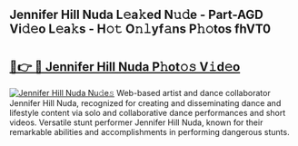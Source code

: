 ## Jennifer Hill Nuda L𝚎a𝚔ed N𝚞𝚍e - Part-AGD Vi𝚍𝚎o L𝚎a𝚔s - H𝚘𝚝 O𝚗𝚕yf𝚊ns P𝚑𝚘tos fhVT0

# <h2><a href="http://kf0vuu.oniu.top/?m=Jennifer+Hill+Nuda">🔗👉 🔴 Jennifer Hill Nuda P𝚑ot𝚘𝚜 V𝚒d𝚎o</a></h2>

[![Jennifer Hill Nuda Nu𝚍e𝚜](https://i.imgur.com/0qMVB7G.gif)](http://kf0vuu.oniu.top/?m=Jennifer+Hill+Nuda)
Web-based artist and dance collaborator Jennifer Hill Nuda, recognized for creating and disseminating dance and lifestyle content via solo and collaborative dance performances and short videos. Versatile stunt performer Jennifer Hill Nuda, known for their remarkable abilities and accomplishments in performing dangerous stunts.  
